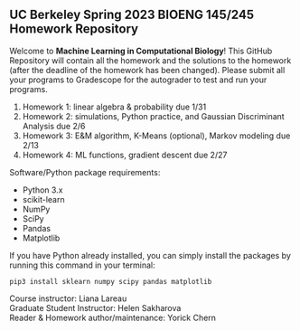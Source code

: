 ## UC Berkeley Spring 2023 BIOENG 145/245 Homework Repository

Welcome to **Machine Learning in Computational Biology**! This GitHub Repository will contain all the homework and the solutions to the homework (after the deadline of the homework has been changed). Please submit all your programs to Gradescope for the autograder to test and run your programs.

 1. Homework 1: linear algebra & probability due 1/31
 2. Homework 2: simulations, Python practice, and Gaussian Discriminant Analysis due 2/6
 3. Homework 3: E&M algorithm, K-Means (optional), Markov modeling due 2/13
 4. Homework 4: ML functions, gradient descent due 2/27

Software/Python package requirements:

 - Python 3.x
 - scikit-learn
 - NumPy
 - SciPy
 - Pandas
 - Matplotlib

If you have Python already installed, you can simply install the packages by running this command in your terminal:

    pip3 install sklearn numpy scipy pandas matplotlib


Course instructor: Liana Lareau \
Graduate Student Instructor: Helen Sakharova \
Reader & Homework author/maintenance: Yorick Chern